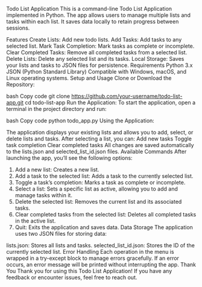 Todo List Application
This is a command-line Todo List Application implemented in Python. The app allows users to manage multiple lists and tasks within each list. It saves data locally to retain progress between sessions.

Features
Create Lists: Add new todo lists.
Add Tasks: Add tasks to any selected list.
Mark Task Completion: Mark tasks as complete or incomplete.
Clear Completed Tasks: Remove all completed tasks from a selected list.
Delete Lists: Delete any selected list and its tasks.
Local Storage: Saves your lists and tasks to JSON files for persistence.
Requirements
Python 3.x
JSON (Python Standard Library)
Compatible with Windows, macOS, and Linux operating systems.
Setup and Usage
Clone or Download the Repository:

bash
Copy code
git clone https://github.com/your-username/todo-list-app.git
cd todo-list-app
Run the Application: To start the application, open a terminal in the project directory and run:

bash
Copy code
python todo_app.py
Using the Application:

The application displays your existing lists and allows you to add, select, or delete lists and tasks.
After selecting a list, you can:
Add new tasks
Toggle task completion
Clear completed tasks
All changes are saved automatically to the lists.json and selected_list_id.json files.
Available Commands
After launching the app, you’ll see the following options:

1. Add a new list: Creates a new list.
2. Add a task to the selected list: Adds a task to the currently selected list.
3. Toggle a task’s completion: Marks a task as complete or incomplete.
4. Select a list: Sets a specific list as active, allowing you to add and manage tasks within it.
5. Delete the selected list: Removes the current list and its associated tasks.
6. Clear completed tasks from the selected list: Deletes all completed tasks in the active list.
7. Quit: Exits the application and saves data.
Data Storage
The application uses two JSON files for storing data:

lists.json: Stores all lists and tasks.
selected_list_id.json: Stores the ID of the currently selected list.
Error Handling
Each operation in the menu is wrapped in a try-except block to manage errors gracefully. If an error occurs, an error message will be printed without interrupting the app.
Thank You
Thank you for using this Todo List Application! If you have any feedback or encounter issues, feel free to reach out.

